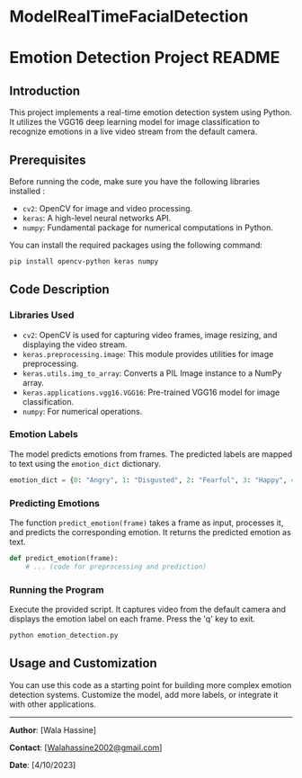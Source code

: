 # ModelRealTimeFacialDetection
# Emotion Detection Project README

## Introduction

This project implements a real-time emotion detection system using Python. It utilizes the VGG16 deep learning model for image classification to recognize emotions in a live video stream from the default camera.

## Prerequisites

Before running the code, make sure you have the following libraries installed :

- `cv2`: OpenCV for image and video processing.
- `keras`: A high-level neural networks API.
- `numpy`: Fundamental package for numerical computations in Python.

You can install the required packages using the following command:

```bash
pip install opencv-python keras numpy
```

## Code Description

### Libraries Used

- `cv2`: OpenCV is used for capturing video frames, image resizing, and displaying the video stream.
- `keras.preprocessing.image`: This module provides utilities for image preprocessing.
- `keras.utils.img_to_array`: Converts a PIL Image instance to a NumPy array.
- `keras.applications.vgg16.VGG16`: Pre-trained VGG16 model for image classification.
- `numpy`: For numerical operations.

### Emotion Labels

The model predicts emotions from frames. The predicted labels are mapped to text using the `emotion_dict` dictionary.

```python
emotion_dict = {0: "Angry", 1: "Disgusted", 2: "Fearful", 3: "Happy", 4: "Neutral", 5: "Sad", 6: "Surprised"}
```

### Predicting Emotions

The function `predict_emotion(frame)` takes a frame as input, processes it, and predicts the corresponding emotion. It returns the predicted emotion as text.

```python
def predict_emotion(frame):
    # ... (code for preprocessing and prediction)
```

### Running the Program

Execute the provided script. It captures video from the default camera and displays the emotion label on each frame. Press the 'q' key to exit.

```bash
python emotion_detection.py
```

## Usage and Customization

You can use this code as a starting point for building more complex emotion detection systems. Customize the model, add more labels, or integrate it with other applications.



---

**Author**: [Wala Hassine]

**Contact**: [Walahassine2002@gmail.com]

**Date**: [4/10/2023]
